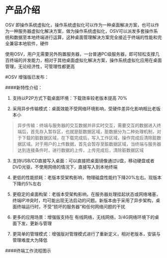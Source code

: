 # 产品介绍



OSV 即操作系统虚拟化，操作系统虚拟化可以作为一种桌面解决方案，也可以作为一种服务器虚拟化解决方案，做为操作系统虚拟化，OSV可以派发多套操作系统和数据至本地终端进行运算，这种桌面管理解决方案完全接近于终端的性能和完全兼容本地软件，硬件



使用OSV，用户无需要另外购置服务器，一台普通PC级服务器，即可轻松支撑几百终端的并发能力，相对于其他桌面虚拟化解决方案，操作系统虚拟化应用在桌面管理，无论经济性，可管理性都更高



#OSV 增强版已发布：





####新特性介绍：





1. 支持以P2P方式下载桌面环境：下载效率较老版本提高 70%



2. 采用异步传输模式：桌面效能不受网络环境影响，受硬件差异化影响相比老版本小

>异步传输：终端与服务器的交互数据并非实时交互，需要交互的数据进入终端后，首先存入暂存区，也就是脏数据区域，脏数据分为二种处理机制，对于下载的脏数据区域，在下载完成后，写入工作区域，操作完成后清除脏数据区域。对于用户的上传数据，首先会暂存至脏数据区域，当终端与服务器达到连接条件时，进行数据的上传，上传完成后，清除脏数据区域



3. 支持USB/CD直接写入桌面：可以直接把桌面镜像通过U盘，移动硬盘或者DVD光驱，不使用网络的情况下，直接写入到本地终端



4. 更低的性能损耗：老版本受架构影响，物理磁盘性能约下降20%左右。现版本下降约5%左右



5. 更稳定的桌面构架：老版本受架构影响，在服务器处理挂起状态或网络堵塞，终端IP冲突时，均可能出现无法启动的问题。新版本由于采用了异步架构，桌面终端运行时，不受“损坏的服务器”和任何网络问题的干扰



6. 更多的应用场景：增强版支持在 有线网络，无线网络，3/4G网络环境下的桌面下发，更新与管理



7. 更简单的管理模式：增强版对管理模式进行了重新定义，相对老版本，安装与管理难度大为降低



####终端工作流程图示







